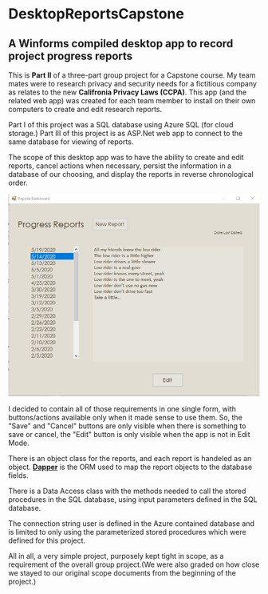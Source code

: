 # DesktopReportsCapstone
## A Winforms compiled desktop app to record project progress reports

This is **Part II** of a three-part group project for a Capstone course. My team mates were to research privacy and security needs for a fictitious company as relates to the new **Califronia Privacy Laws (CCPA)**. This app (and the related web app) was created for each team member to install on their own computers to create and edit research reports.

Part I of this project was a SQL database using Azure SQL (for cloud storage.) Part III of this project is as ASP.Net web app to connect to the same database for viewing of reports.

The scope of this desktop app was to have the ability to create and edit reports, cancel actions when necessary, persist the information in a database of our choosing, and display the reports in reverse chronological order.

![Animated GIF of the app in use](Demo/capstone_desktop_app.gif)

I decided to contain all of those requirements in one single form, with buttons/actions available only when it made sense to use them. So, the "Save" and "Cancel" buttons are only visible when there is something to save or cancel, the "Edit" button is only visible when the app is not in Edit Mode.

There is an object class for the reports, and each report is handeled as an object. [**Dapper**](https://github.com/StackExchange/Dapper) is the ORM used to map the report objects to the database fields. 

There is a Data Access class with the methods needed to call the stored procedures in the SQL database, using input parameters defined in the SQL database.

The connection string user is defined in the Azure contained database and is limited to only using the parameterized stored procedures which were defined for this project.

All in all, a very simple project, purposely kept tight in scope, as a requirement of the overall group project.(We were also graded on how close we stayed to our original scope documents from the beginning of the project.)
